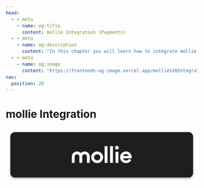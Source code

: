 ```yaml
---
head:
  - - meta
    - name: og:title
      content: mollie Integration (Payments)
  - - meta
    - name: og:description
      content: "In this chapter you will learn how to integrate mollie (Payments)."
  - - meta
    - name: og:image
      content: "https://frontends-og-image.vercel.app/mollie%20Integration.png?fontSize=120px"
nav:
  position: 20
---
```


# mollie Integration

[<img src="../../../.assets/payment-icons/mollie.webp" alt="mollie Logo" class="mb-8 h-20" />](https://docs.mollie.com/)
